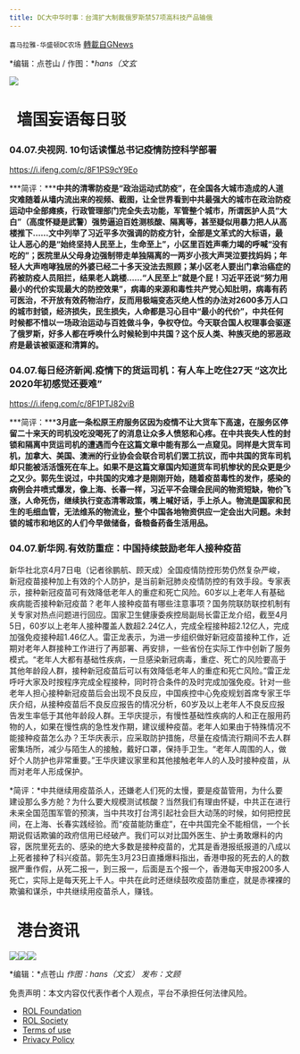```yaml
---
title: DC大中华时事：台湾扩大制裁俄罗斯禁57项高科技产品输俄
---
```

`喜马拉雅-华盛顿DC农场` [轉載自GNews](https://gnews.org/zh-hans/2306200/)

*编辑：点苍山 / 作图：**hans（文玄*

![](http://himalayawashingtondc.org/wp-content/uploads/2021/08/ScreenShot-2021-08-01-at-17.25.09@2x.png)

#   墙国妄语每日驳

### **0**4.07.央视网. 10句话读懂总书记疫情防控科学部署

https://i.ifeng.com/c/8F1PS9cY9Eo

***简评：*****中共的清零防疫是“政治运动式防疫”，在全国各大城市造成的人道灾难随着从墙内流出来的视频、截图，让全世界看到中共最强大的城市在政治防疫运动中全部瘫痪，行政管理部门完全失去功能，军管整个城市，所谓医护人员“大白”（高度怀疑是武警）强势逼迫百姓测核酸、隔离等，甚至疑似用暴力把人从高楼推下……文中列举了习近平多次强调的防疫方针，全部是文革式的大标语，最让人恶心的是“始终坚持人民至上，生命至上”，小区里百姓声嘶力竭的呼喊“没有吃的”；医院里从父母身边强制带走单独隔离的一两岁小孩大声哭泣要找妈妈；年轻人大声咆哮独居的外婆已经二十多天没法去照顾；某小区老人要出门拿治癌症的药被防疫人员阻拦，结果老人跳楼……“人民至上”就是个屁！习近平还说“努力用最小的代价实现最大的防控效果”，病毒的来源和毒性共产党心知肚明，病毒有药可医治，不开放有效药物治疗，反而用极端变态灭绝人性的办法对2600多万人口的城市封锁，经济损失，民生损失，人命都是习心目中“最小的代价”，中共任何时候都不惜以一场政治运动与百姓做斗争，争权夺位。今天联合国人权理事会驱逐了俄罗斯，好多人都在呼唤什么时候轮到中共国？这个反人类、种族灭绝的邪恶政府是最该被驱逐和清算的。**

### 04.07.每日经济新闻.疫情下的货运司机：有人车上吃住27天 “这次比2020年初感觉还要难”

https://i.ifeng.com/c/8F1PTJ82viB

***简评：*****3月底一条松原王府服务区因为疫情不让大货车下高速，在服务区停留二十来天的司机没吃没喝死了的消息让众多人愤怒和心疼。在中共丧失人性的封锁和隔离中货运司机的遭遇而今在这篇文章中能有那么一点窥见。同样是大货车司机，加拿大、美国、澳洲的行业协会会联合司机们罢工抗议，而中共国的货车司机却只能被活活饿死在车上。如果不是这篇文章国内知道货车司机惨状的民众更是少之又少。郭先生说过，中共国的灾难才是刚刚开始，随着疫苗毒性的发作，感染的病例会井喷式爆发，像上海、长春一样，习近平不会理会民间的物资短缺，物价飞涨，人命死伤，继续执行变态清零政策，嘴上喊好话，手上杀人。物流是国家和民生的毛细血管，无法维系的物流业，整个中国各地物资供应一定会出大问题。未封锁的城市和地区的人们今早做储备，备粮备药备生活用品。**

### 04.07.新华网.有效防重症：中国持续鼓励老年人接种疫苗

新华社北京4月7日电（记者徐鹏航、顾天成）全国疫情防控形势仍然复杂严峻，新冠疫苗接种加上有效的个人防护，是当前新冠肺炎疫情防控的有效手段。专家表示，接种新冠疫苗可有效降低老年人的重症和死亡风险。60岁以上老年人有基础疾病能否接种新冠疫苗？老年人接种疫苗有哪些注意事项？国务院联防联控机制有关专家对热点问题进行回应。国家卫生健康委疾控局副局长雷正龙介绍，截至4月5日，60岁以上老年人接种覆盖人数超2.24亿人，完成全程接种超2.12亿人，完成加强免疫接种超1.46亿人。雷正龙表示，为进一步组织做好新冠疫苗接种工作，近期对老年人群接种工作进行了再部署、再安排，一些省份在实际工作中创新了服务模式。“老年人大都有基础性疾病，一旦感染新冠病毒，重症、死亡的风险要高于其他年龄段人群，接种新冠疫苗后可以有效降低老年人的重症和死亡风险。”雷正龙呼吁大家及时按程序完成全程接种，同时符合条件的及时完成加强免疫。针对一些老年人担心接种新冠疫苗后会出现不良反应，中国疾控中心免疫规划首席专家王华庆介绍，从接种疫苗后不良反应报告的情况分析，60岁及以上老年人不良反应报告发生率低于其他年龄段人群。王华庆提示，有慢性基础性疾病的人和正在服用药物的人，如果在慢性病的急性发作期，建议缓种疫苗。老年人如果由于特殊情况不能接种疫苗怎么办？王华庆表示，应采取防护措施，尽量在疫情流行期间不去人群密集场所，减少与陌生人的接触，戴好口罩，保持手卫生。“老年人周围的人，做好个人防护也非常重要。”王华庆建议家里和其他接触老年人的人及时接种疫苗，从而对老年人形成保护。

*简评：*中共继续用疫苗杀人，还嫌老人们死的太慢，要是疫苗管用，为什么要建设那么多方舱？为什么要大规模测试核酸？当然我们有理由怀疑，中共正在进行未来全国范围军管的预演，当中共攻打台湾引起社会巨大动荡的时候，如何把控民间，在上海、长春实践经验。而“疫苗能防重症”，在中共国完全不能相信，一个长期说假话欺骗的政府信用已经破产。我们可以对比国外医生、护士勇敢爆料的内容，医院里死去的、感染的绝大多数是接种疫苗的，尤其是香港报纸报道的八成以上死者接种了科兴疫苗。郭先生3月23日直播爆料指出，香港申报的死去的人的数据严重作假，从死二报一，到三报一，后面是五个报一个，香港每天申报200多人死亡，实际上是每天死上千人。中共在此时还继续鼓吹疫苗防重症，就是赤裸裸的欺骗和谋杀，中共继续用疫苗杀人，赚钱。

#   港台资讯


![](https://himalayawashingtondc.org/wp-content/uploads/2022/04/6B836432-8B9C-4211-A3AD-52896F2F2182-1024x576.png)![](https://himalayawashingtondc.org/wp-content/uploads/2022/04/E28996C5-680D-4E05-9788-F2ED63B354E2-1024x576.png)![](https://himalayawashingtondc.org/wp-content/uploads/2022/04/430CF0B0-6159-4DFE-8718-66492F8F3F41-1024x576.png)




*编辑：*点苍山
*作图：hans（文玄）
发布：文顾*

 

免责声明：本文内容仅代表作者个人观点，平台不承担任何法律风险。

- [ROL Foundation](https://rolfoundation.org/)
- [ROL Society](https://rolsociety.org/)
- [Terms of use](https://gnews.org/terms-of-use-3/)
- [Privacy Policy](https://gnews.org/privacy-policy/)
